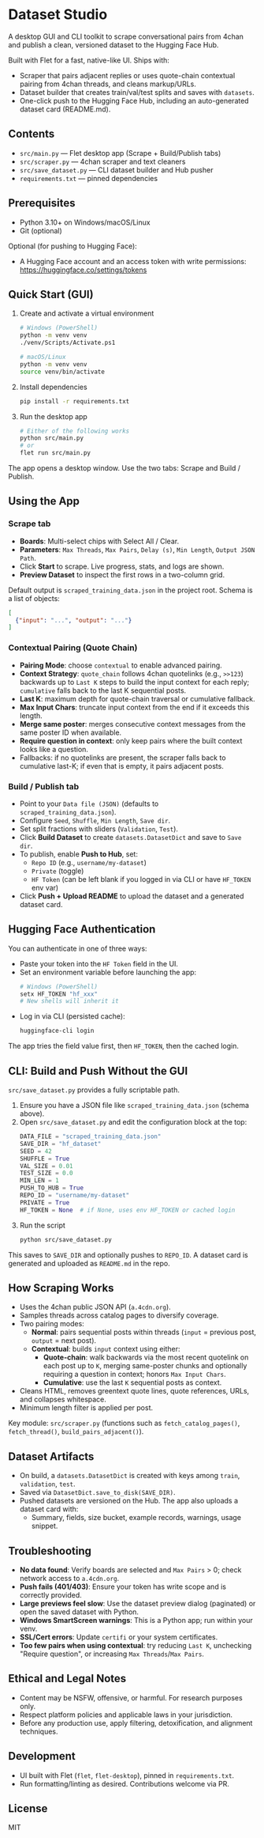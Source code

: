 # Dataset Studio

A desktop GUI and CLI toolkit to scrape conversational pairs from 4chan and publish a clean, versioned dataset to the Hugging Face Hub.

Built with Flet for a fast, native-like UI. Ships with:
- Scraper that pairs adjacent replies or uses quote-chain contextual pairing from 4chan threads, and cleans markup/URLs.
- Dataset builder that creates train/val/test splits and saves with `datasets`.
- One-click push to the Hugging Face Hub, including an auto-generated dataset card (README.md).


## Contents
- `src/main.py` — Flet desktop app (Scrape + Build/Publish tabs)
- `src/scraper.py` — 4chan scraper and text cleaners
- `src/save_dataset.py` — CLI dataset builder and Hub pusher
- `requirements.txt` — pinned dependencies


## Prerequisites
- Python 3.10+ on Windows/macOS/Linux
- Git (optional)

Optional (for pushing to Hugging Face):
- A Hugging Face account and an access token with write permissions: https://huggingface.co/settings/tokens


## Quick Start (GUI)
1. Create and activate a virtual environment
   ```bash
   # Windows (PowerShell)
   python -m venv venv
   ./venv/Scripts/Activate.ps1
   
   # macOS/Linux
   python -m venv venv
   source venv/bin/activate
   ```
2. Install dependencies
   ```bash
   pip install -r requirements.txt
   ```
3. Run the desktop app
   ```bash
   # Either of the following works
   python src/main.py
   # or
   flet run src/main.py
   ```

The app opens a desktop window. Use the two tabs: Scrape and Build / Publish.


## Using the App
### Scrape tab
- **Boards**: Multi-select chips with Select All / Clear.
- **Parameters**: `Max Threads`, `Max Pairs`, `Delay (s)`, `Min Length`, `Output JSON Path`.
- Click **Start** to scrape. Live progress, stats, and logs are shown.
- **Preview Dataset** to inspect the first rows in a two-column grid.

Default output is `scraped_training_data.json` in the project root. Schema is a list of objects:
```json
[
  {"input": "...", "output": "..."}
]
```

### Contextual Pairing (Quote Chain)
- **Pairing Mode**: choose `contextual` to enable advanced pairing.
- **Context Strategy**: `quote_chain` follows 4chan quotelinks (e.g., `>>123`) backwards up to `Last K` steps to build the input context for each reply; `cumulative` falls back to the last K sequential posts.
- **Last K**: maximum depth for quote-chain traversal or cumulative fallback.
- **Max Input Chars**: truncate input context from the end if it exceeds this length.
- **Merge same poster**: merges consecutive context messages from the same poster ID when available.
- **Require question in context**: only keep pairs where the built context looks like a question.
- Fallbacks: if no quotelinks are present, the scraper falls back to cumulative last-K; if even that is empty, it pairs adjacent posts.

### Build / Publish tab
- Point to your `Data file (JSON)` (defaults to `scraped_training_data.json`).
- Configure `Seed`, `Shuffle`, `Min Length`, `Save dir`.
- Set split fractions with sliders (`Validation`, `Test`).
- Click **Build Dataset** to create `datasets.DatasetDict` and save to `Save dir`.
- To publish, enable **Push to Hub**, set:
  - `Repo ID` (e.g., `username/my-dataset`)
  - `Private` (toggle)
  - `HF Token` (can be left blank if you logged in via CLI or have `HF_TOKEN` env var)
- Click **Push + Upload README** to upload the dataset and a generated dataset card.


## Hugging Face Authentication
You can authenticate in one of three ways:
- Paste your token into the `HF Token` field in the UI.
- Set an environment variable before launching the app:
  ```bash
  # Windows (PowerShell)
  setx HF_TOKEN "hf_xxx"
  # New shells will inherit it
  ```
- Log in via CLI (persisted cache):
  ```bash
  huggingface-cli login
  ```

The app tries the field value first, then `HF_TOKEN`, then the cached login.


## CLI: Build and Push Without the GUI
`src/save_dataset.py` provides a fully scriptable path.

1. Ensure you have a JSON file like `scraped_training_data.json` (schema above).
2. Open `src/save_dataset.py` and edit the configuration block at the top:
   ```python
   DATA_FILE = "scraped_training_data.json"
   SAVE_DIR = "hf_dataset"
   SEED = 42
   SHUFFLE = True
   VAL_SIZE = 0.01
   TEST_SIZE = 0.0
   MIN_LEN = 1
   PUSH_TO_HUB = True
   REPO_ID = "username/my-dataset"
   PRIVATE = True
   HF_TOKEN = None  # if None, uses env HF_TOKEN or cached login
   ```
3. Run the script
   ```bash
   python src/save_dataset.py
   ```
This saves to `SAVE_DIR` and optionally pushes to `REPO_ID`. A dataset card is generated and uploaded as `README.md` in the repo.


## How Scraping Works
- Uses the 4chan public JSON API (`a.4cdn.org`).
- Samples threads across catalog pages to diversify coverage.
- Two pairing modes:
  - **Normal**: pairs sequential posts within threads (`input` = previous post, `output` = next post).
  - **Contextual**: builds `input` context using either:
    - **Quote-chain**: walk backwards via the most recent quotelink on each post up to `K`, merging same-poster chunks and optionally requiring a question in context; honors `Max Input Chars`.
    - **Cumulative**: use the last `K` sequential posts as context.
- Cleans HTML, removes greentext quote lines, quote references, URLs, and collapses whitespace.
- Minimum length filter is applied per post.

Key module: `src/scraper.py` (functions such as `fetch_catalog_pages()`, `fetch_thread()`, `build_pairs_adjacent()`).


## Dataset Artifacts
- On build, a `datasets.DatasetDict` is created with keys among `train`, `validation`, `test`.
- Saved via `DatasetDict.save_to_disk(SAVE_DIR)`.
- Pushed datasets are versioned on the Hub. The app also uploads a dataset card with:
  - Summary, fields, size bucket, example records, warnings, usage snippet.


## Troubleshooting
- **No data found**: Verify boards are selected and `Max Pairs` > 0; check network access to `a.4cdn.org`.
- **Push fails (401/403)**: Ensure your token has write scope and is correctly provided.
- **Large previews feel slow**: Use the dataset preview dialog (paginated) or open the saved dataset with Python.
- **Windows SmartScreen warnings**: This is a Python app; run within your venv.
- **SSL/Cert errors**: Update `certifi` or your system certificates.
 - **Too few pairs when using contextual**: try reducing `Last K`, unchecking "Require question", or increasing `Max Threads`/`Max Pairs`.


## Ethical and Legal Notes
- Content may be NSFW, offensive, or harmful. For research purposes only.
- Respect platform policies and applicable laws in your jurisdiction.
- Before any production use, apply filtering, detoxification, and alignment techniques.


## Development
- UI built with Flet (`flet`, `flet-desktop`), pinned in `requirements.txt`.
- Run formatting/linting as desired. Contributions welcome via PR.


## License
MIT
